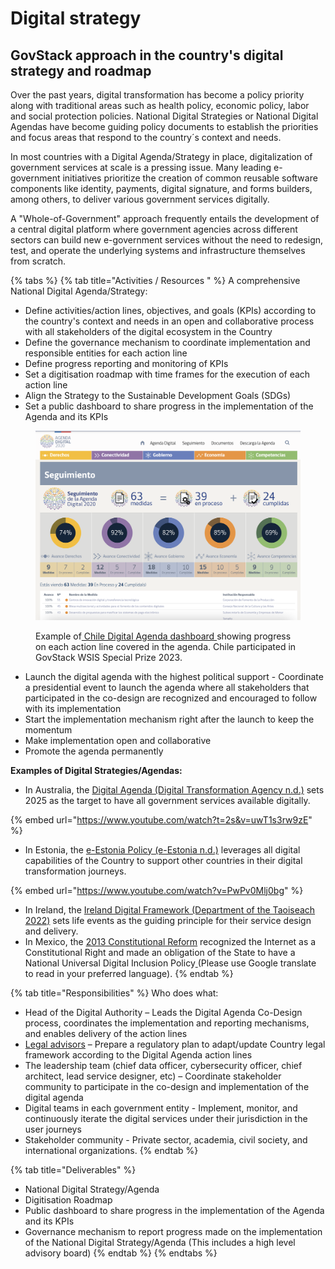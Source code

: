 # Digital strategy

## GovStack approach in the country's digital strategy and roadmap

Over the past years, digital transformation has become a policy priority along with traditional areas such as health policy, economic policy, labor and social protection policies. National Digital Strategies or National Digital Agendas have become guiding policy documents to establish the priorities and focus areas that respond to the country´s context and needs.

In most countries with a Digital Agenda/Strategy in place, digitalization of government services at scale is a pressing issue. Many leading e-government initiatives prioritize the creation of common reusable software components like identity, payments, digital signature, and forms builders, among others, to deliver various government services digitally.

A "Whole-of-Government" approach frequently entails the development of a central digital platform where government agencies across different sectors can build new e-government services without the need to redesign, test, and operate the underlying systems and infrastructure themselves from scratch.&#x20;

{% tabs %}
{% tab title="Activities / Resources " %}
A comprehensive National Digital Agenda/Strategy:

* Define activities/action lines, objectives, and goals (KPIs) according to the country's context and needs in an open and collaborative process with all stakeholders of the digital ecosystem in the Country&#x20;
* Define the governance mechanism to coordinate implementation and responsible entities for each action line&#x20;
* Define progress reporting and monitoring of KPIs&#x20;
* Set a digitisation roadmap with time frames for the execution of each action line&#x20;
* Align the Strategy to the Sustainable Development Goals (SDGs)
* Set a public dashboard to share progress in the implementation of the Agenda and its KPIs

<figure><img src="../../.gitbook/assets/MicrosoftTeams-image (28).png" alt=""><figcaption><p>Example of<a href="http://www.agendadigital.gob.cl/#/"> Chile Digital Agenda dashboard </a>showing progress on each action line covered in the agenda. Chile participated in GovStack WSIS Special Prize 2023.</p></figcaption></figure>

* Launch  the digital agenda with the highest political support - Coordinate a presidential event to launch the agenda where all stakeholders that participated in the co-design are recognized and encouraged to follow with its implementation
* Start the implementation mechanism right after the launch to keep the momentum&#x20;
* Make implementation open and collaborative&#x20;
* Promote the agenda permanently&#x20;

**Examples of Digital Strategies/Agendas:**&#x20;

* In Australia, the [Digital Agenda (Digital Transformation Agency n.d.)](https://www.dta.gov.au/digital-government-strategy) sets 2025 as the target to have all government services available digitally.&#x20;

{% embed url="https://www.youtube.com/watch?t=2s&v=uwT1s3rw9zE" %}

* In Estonia, the [e-Estonia Policy (e-Estonia n.d.)](https://e-estonia.com/) leverages all digital capabilities of the Country to support other countries in their digital transformation journeys.&#x20;

{% embed url="https://www.youtube.com/watch?v=PwPv0Mlj0bg" %}

* In Ireland, the [Ireland Digital Framework (Department of the Taoiseach 2022)](https://www.gov.ie/en/publication/adf42-harnessing-digital-the-digital-ireland-framework/) sets life events as the guiding principle for their service design and delivery.&#x20;
* In Mexico, the [2013 Constitutional Reform](https://www.dof.gob.mx/nota\_detalle.php?codigo=5312420\&fecha=30/08/2013#gsc.tab=0) recognized the Internet as a Constitutional Right and made an obligation of the State to have a National Universal Digital Inclusion Policy[ ](https://www.dof.gob.mx/nota\_detalle.php?codigo=5312420\&fecha=30/08/2013#gsc.tab=0)(Please use Google translate to read in your preferred language).
{% endtab %}

{% tab title="Responsibilities" %}
Who does what:

* Head of the Digital Authority – Leads the Digital Agenda Co-Design process, coordinates the implementation and reporting mechanisms, and enables delivery of the action lines
* [Legal advisors](https://govstack.gitbook.io/implementation-playbook/govstack-implementation-playbook/annex/govstack-user-profiles-taxonomy#legal-policy-officer) – Prepare a regulatory plan to adapt/update Country legal framework according to the Digital Agenda action lines
* The leadership team (chief data officer, cybersecurity officer, chief architect, lead service designer, etc) – Coordinate stakeholder community to participate in the co-design and implementation of the digital agenda&#x20;
* Digital teams in each government entity - Implement, monitor, and continuously iterate the digital services under their jurisdiction in the user journeys&#x20;
* Stakeholder community - Private sector, academia, civil society, and international organizations.&#x20;
{% endtab %}

{% tab title="Deliverables" %}
* National Digital Strategy/Agenda
* Digitisation Roadmap
* Public dashboard to share progress in the implementation of the Agenda and its KPIs
* Governance mechanism to report progress made on the implementation of the National Digital Strategy/Agenda (This includes a high level advisory board)
{% endtab %}
{% endtabs %}









